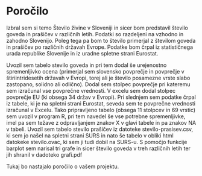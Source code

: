 # Poročilo
Izbral sem si temo Število živine v Sloveniji in sicer bom predstavil število goveda in prašičev v različnih letih. Podatki so razdeljeni na vzhodno in zahodno Slovenijo. Poleg tega pa bom to število primerjal z številom goveda in prašičev po različnih državah Evrope. Podatke bom črpal iz statističnega urada republike Slovenije in iz uradne spletne strani Eurostat.

Uvozil sem tabelo stevilo goveda in pri tem dodal še urejenostno spremenljivko ocena (primerjal sem slovensko povprečje in povprečje v štiriintridesetih državah v Evropi, torej ali je število posamezne vrste slabo zastopano, solidno ali odlično). Dodal sem stolpec povprečje pri kateremu sem izračunal vse povprečne vrednosti. V excelu sem dodal stolpec povprečje EU (ki obsega 34 držav v Evropi). Pri slednjem sem podatke črpal iz tabele, ki je na spletni strani Eurostat, seveda sem te povprečne vrednosti izračunal v Excelu. Tako pripravljeno tabelo (obsega 11 stolpcev in 69 vrstic) sem uvozil v program R, pri tem navedel še vse potrebne spremenljivke, imel pa sem težave z odpravljanjem znakov X v glavi tabele in pa znakov NA v tabeli.
Uvozil sem tabelo stevilo prašičev iz datoteke stevilo-prasisev.csv, ki sem jo našel na spletni strani SURS in nato še tabelo v obliki html datokeke stevilo.ovac, ki sem ji tudi dobil na SURS-u.
S pomočjo funkcije barplot sem narisal tri grafe in sicer število goveda v treh različnih letih ter jih shranil v dadoteko grafi.pdf

Tukaj bo nastajalo poročilo o vašem projektu.
